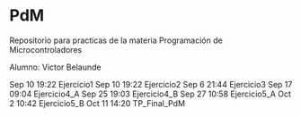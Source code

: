 # PdM
Repositorio para practicas de la materia Programación de Microcontroladores

Alumno: Victor Belaunde

Sep 10 19:22 Ejercicio1
Sep 10 19:22 Ejercicio2
Sep  6 21:44 Ejercicio3
Sep 17 09:04 Ejercicio4_A
Sep 25 19:03 Ejercicio4_B
Sep 27 10:58 Ejercicio5_A
Oct  2 10:42 Ejercicio5_B
Oct 11 14:20 TP_Final_PdM
